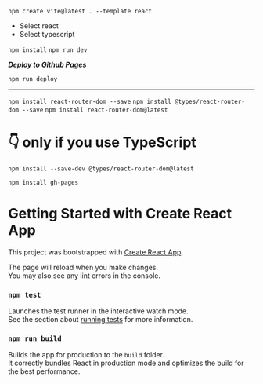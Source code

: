 `npm create vite@latest . --template react`

- Select react
- Select typescript

`npm install`
`npm run dev`

**_Deploy to Github Pages_**

`npm run deploy`

---

`npm install react-router-dom --save`
`npm install @types/react-router-dom --save`
`npm install react-router-dom@latest`

# 👇️ only if you use TypeScript

`npm install --save-dev @types/react-router-dom@latest`

`npm install gh-pages`

# Getting Started with Create React App

This project was bootstrapped with [Create React App](https://github.com/facebook/create-react-app).

The page will reload when you make changes.\
You may also see any lint errors in the console.

### `npm test`

Launches the test runner in the interactive watch mode.\
See the section about [running tests](https://facebook.github.io/create-react-app/docs/running-tests) for more information.

### `npm run build`

Builds the app for production to the `build` folder.\
It correctly bundles React in production mode and optimizes the build for the best performance.
